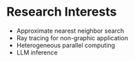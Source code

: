 # Research Interests

- Approximate nearest neighbor search
- Ray tracing for non-graphic application
- Heterogeneous parallel computing
- LLM inference
